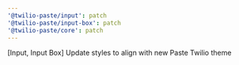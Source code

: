 ```yaml
---
'@twilio-paste/input': patch
'@twilio-paste/input-box': patch
'@twilio-paste/core': patch
---
```


[Input, Input Box] Update styles to align with new Paste Twilio theme

